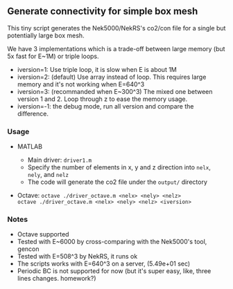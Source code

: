 ## Generate connectivity for simple box mesh

This tiny script generates the Nek5000/NekRS's co2/con file for a single but potentially large box mesh.

We have 3 implementations which is a trade-off between large memory (but 5x fast for E~1M) or triple loops.
- iversion=1: Use triple loop, it is slow when E is about 1M
- iversion=2: (default) Use array instead of loop. This requires large memory and it's not working when E=640^3
- iversion=3: (recommanded when E~300^3) The mixed one between version 1 and 2. Loop through z to ease the memory usage. 
- iversion=-1: the debug mode, run all version and compare the difference.

### Usage 

- MATLAB
  - Main driver: `driver1.m`
  - Specify the number of elements in x, y and z direction into `nelx`, `nely`, and `nelz`
  - The code will generate the co2 file under the `output/` directory
 
- Octave:
  `octave ./driver_octave.m <nelx> <nely> <nelz>`        
  `octave ./driver_octave.m <nelx> <nely> <nelz> <iversion>`      

### Notes
- Octave supported
- Tested with E~6000 by cross-comparing with the Nek5000's tool, gencon
- Tested with E=508^3 by NekRS, it runs ok
- The scripts works with E=640^3 on a server, (5.49e+01 sec)
- Periodic BC is not supported for now (but it's super easy, like, three lines changes. homework?)
